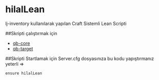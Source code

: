# hilalLean
lj-inventory kullanılarak yapılan Craft Sistemli Lean Scripti


##Skripti çalıştırmak için

- [qb-core](https://github.com/qbcore-framework/qb-core)
- [qb-target](https://github.com/qbcore-framework/qb-target)

##Skripti Startlamak için Server.cfg dosyasınıza bu kodu yapıştırmanız yeterli =>

```
ensure hilalLean
```
